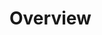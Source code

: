 # Overview

<div class="projects-container" id="overview-grid">
</div>

<div class="viewmore-container" id="viewmore">
</div>
